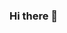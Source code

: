 ### Hi there 👋

<!--
**MK-born2000/MK-born2000** is a ✨ _special_ ✨ repository because its `README.md` (this file) appears on your GitHub profile.

Here are some ideas to get you started:

- 🔭 I’m currently working on ...programming
- 🌱 I’m currently learning ...c++
- 👯 I’m looking to collaborate on ...company
- 🤔 I’m looking for help with ...
- 💬 Ask me about ...anything
- 📫 How to reach me: ...instagram
- 😄 Pronouns: He/Him
- ⚡ Fun fact: ...I am a humarous guy
-->

